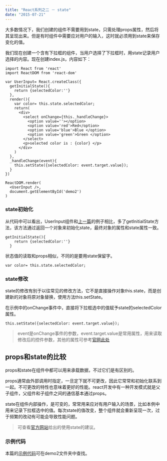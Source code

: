 ```yaml
---
title: "React系列之二 － state"
date: "2015-07-21"
---
```


大多数情况下，我们创建的组件不需要用到state，只需处理props属性，然后将其呈现出来。但是有时组件中需要应对用户的输入，这时就必须用到state来保存变化的值。

我们现在创建一个含有下拉框的组件，当用户选择了下拉框时，用state记录用户选择的内容。现在创建index.js，内容如下：

```
import React from 'react'
import ReactDOM from 'react-dom'

var UserInput= React.createClass({
  getInitialState(){
    return {selectedColor:''}
  },
  render(){
    var color= this.state.selectedColor;
    return(
      <div>
        <select onChange={this._handleChange}>
          <option value=''></option>
          <option value='red'>Red</option>
          <option value='blue'>Blue </option>
          <option value='green'>Green </option>
        </select>
        <p>selected color is : {color} </p>
      </div>
    )
  },
  _handleChange(event){
    this.setState({selectedColor: event.target.value});
  }
})

ReactDOM.render(
  <UserInput />,
  document.getElementById('demo2')
)
```
### state初始化
从代码中可以看出，UserInput组件和[上一篇](http://twomeetings.github.io/2016/02/10/React%E7%B3%BB%E5%88%97%E6%96%87%E7%AB%A0%E4%B9%8B%E4%B8%80%EF%BC%8D%E5%BC%80%E7%AF%87/)的例子相比，多了getInitialState方法，该方法通过返回一个对象来初始化state，最终对象的属性和state属性一致。

```
getInitialState(){
    return {selectedColor:''}
  }
```

状态值的读取和props相似，不同的是要用state保留字。

```
var color= this.state.selectedColor;
```

### state修改
state的修改有别于以往常见的修改方法，它不是直接操作对象this.state，而是创建新的对象将原对象替换，使用方法this.setState。

在示例中的onChange事件中，直接将下拉框选中的值赋予state的selectedColor属性。

```
this.setState({selectedColor: event.target.value});
```

> event是onChange事件的参数，event.target.value是常用属性，用来读取修改后的控件参数，其他的属性可参考[官网此处](https://facebook.github.io/react/docs/events.html#form-events)

## props和state的比较
props和state在组件中都可以用来承载数据，不过它们是有区别的。

props通常由外部调用时指定，一旦定下就不可更改，因此它常常和初始化联系到一起。不可更改的特性也意味着更好的性能。react开发中有一种开发模式就是父子组件，父组件和子组件之间的通信基本通过props。

state在组件内部操作，是可变的，常常用来应对有用户输入的场景，比如本例中用来记录下拉框选中的值。每次state的值改变，整个组件就会重新呈现一次，过于频繁的改动有可能会导致性能问题。

> 可查看[官方网站](https://facebook.github.io/react/docs/interactivity-and-dynamic-uis.html#components-are-just-state-machines)给出的使用state的建议。

### 示例代码
本篇的[示例代码](https://github.com/twomeetings/reactExamples)可在demo2文件夹中查找。